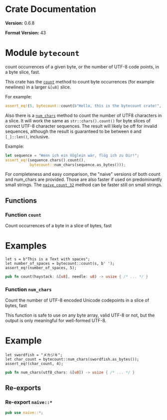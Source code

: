 # Crate Documentation

**Version:** 0.6.8

**Format Version:** 43

# Module `bytecount`

count occurrences of a given byte, or the number of UTF-8 code points, in a
byte slice, fast.

This crate has the [`count`](fn.count.html) method to count byte
occurrences (for example newlines) in a larger `&[u8]` slice.

For example:

```rust
assert_eq!(5, bytecount::count(b"Hello, this is the bytecount crate!", b' '));
```

Also there is a [`num_chars`](fn.num_chars.html) method to count
the number of UTF8 characters in a slice. It will work the same as
`str::chars().count()` for byte slices of correct UTF-8 character
sequences. The result will likely be off for invalid sequences,
although the result is guaranteed to be between `0` and
`[_]::len()`, inclusive.

Example:

```rust
let sequence = "Wenn ich ein Vöglein wär, flög ich zu Dir!";
assert_eq!(sequence.chars().count(),
           bytecount::num_chars(sequence.as_bytes()));
```

For completeness and easy comparison, the "naive" versions of both
count and num_chars are provided. Those are also faster if used on
predominantly small strings. The
[`naive_count_32`](fn.naive_count_32.html) method can be faster
still on small strings.

## Functions

### Function `count`

Count occurrences of a byte in a slice of bytes, fast

# Examples

```
let s = b"This is a Text with spaces";
let number_of_spaces = bytecount::count(s, b' ');
assert_eq!(number_of_spaces, 5);
```

```rust
pub fn count(haystack: &[u8], needle: u8) -> usize { /* ... */ }
```

### Function `num_chars`

Count the number of UTF-8 encoded Unicode codepoints in a slice of bytes, fast

This function is safe to use on any byte array, valid UTF-8 or not,
but the output is only meaningful for well-formed UTF-8.

# Example

```
let swordfish = "メカジキ";
let char_count = bytecount::num_chars(swordfish.as_bytes());
assert_eq!(char_count, 4);
```

```rust
pub fn num_chars(utf8_chars: &[u8]) -> usize { /* ... */ }
```

## Re-exports

### Re-export `naive::*`

```rust
pub use naive::*;
```

